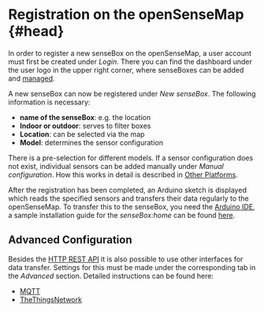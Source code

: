 # Registration on the openSenseMap {#head}
In order to register a new senseBox on the openSenseMap, a user account must first be created under *Login*.
There you can find the dashboard under the user logo in the upper right corner, where senseBoxes can be added and [managed](osem_manage-boxes.md).

A new senseBox can now be registered under *New senseBox*. The following information is necessary:

- **name of the senseBox**: e.g. the location
- **Indoor or outdoor**: serves to filter boxes
- **Location**: can be selected via the map
- **Model**: determines the sensor configuration

There is a pre-selection for different models.
If a sensor configuration does not exist, individual sensors can be added manually under *Manual configuration*.
How this works in detail is described in [Other Platforms](osem_custom_sensor.md).

After the registration has been completed, an Arduino sketch is displayed which reads the specified sensors and transfers their data regularly to the openSenseMap.
To transfer this to the senseBox, you need the [Arduino IDE](https://www.arduino.cc/en/Main/Software), a sample installation guide for the *senseBox:home* can be found [here](https://home.books.sensebox.de/de/software_installation.html).

## Advanced Configuration
Besides the [HTTP REST API](osem_api.md) it is also possible to use other interfaces for data transfer.
Settings for this must be made under the corresponding tab in the *Advanced* section.
Detailed instructions can be found here:

- [MQTT](mqtt_client.md)
- [TheThingsNetwork](ttn_integration.md)


